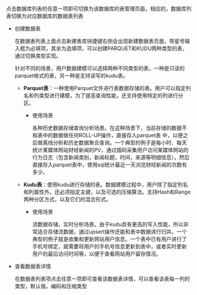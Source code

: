 点击数据库列表的任意一项即可切换为该数据库的表管理页面，相应的，数据库列表切换为对应数据库的数据表列表

* 创建数据表

  在数据表列表上面点击新建表库快捷键右侧会出现新建数据表页面，带星号输入框为必填项，其余为选填项，可以创建PARQUET和KUDU两种类型的表，通过切换类型实现。

  针对不同的场景，用户数据建模可以选择两种不同类型的表，一种是只读的parquet格式的表，另一种是支持读写的kudu表。

  * **Parquet表**：一种使用Parquet文件进行表数据存储的表。用户可以指定列名和列类型进行建模，为了提高查询性能，还支持使用特定的列进行分区。

    * 使用场景

      各种历史数据存储查询分析场景。在这种场景下，当前存储的数据不和表中的数据做任何ROLL-UP操作，直接存入parquet表 中，以便之后做离线分析和历史数据聚合查询。一个典型的例子是每小时、每天统计某媒体网站财经新闻的PV，通过插码采集用户访问某媒体网站的行为日志（包含新闻类别，新闻标题，时间，来源等明细信息），然后直接存入parquet表中，使用sql统计最近一天浏览财经新闻的次数有多少。

  * **Kudu表**：使用kudu进行存储的表。数据建模过程中，用户除了指定列名和列属性外，还必须指定主键，以及可选的压缩算法。支持Hash和Range两种分区方式，以及它们的混合形式。

    * 使用场景

      流数据存储，实时分析场景。由于kudu具有更高的写入性能，所以非常适合存储流数据，通过upsert操作还能和表中数据进行归并。一个典型的例子就是收集和更新网站用户信息。一个表中已有用户进行了手机号绑定，就需要将用户的手机号信息更新到表中，或者实时更新用户的最后访问时间等，以便于查看网站用户留存情况。

* 查看数据表详情

  在数据表列表项点击任意一项即可查看该数据表详情，可以查看该表每一列的类型，默认值，编码和压缩类型



